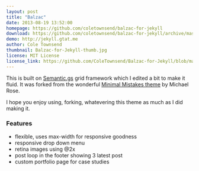 ```yaml
---
layout: post
title: "Balzac"
date: 2013-08-19 13:52:00
homepage: https://github.com/coletownsend/balzac-for-jekyll
download: https://github.com/coletownsend/balzac-for-jekyll/archive/master.zip
demo: http://jekyll.gtat.me
author: Cole Townsend
thumbnail: Balzac-for-Jekyll-thumb.jpg
license: MIT License
license_link: https://github.com/ColeTownsend/Balzac-for-Jekyll/blob/master/LICENSE
---
```


This is built on [Semantic.gs](http://semantic.gs/) grid framework which I edited a bit to make it fluid. It was forked from the wonderful [Minimal Mistakes theme](https://github.com/mmistakes/minimal-mistakes) by Michael Rose.

I hope you enjoy using, forking, whatevering this theme as much as I did making it. 

### Features
* flexible, uses max-width for responsive goodness
* responsive drop down menu
* retina images using @2x
* post loop in the footer showing 3 latest post
* custom portfolio page for case studies
